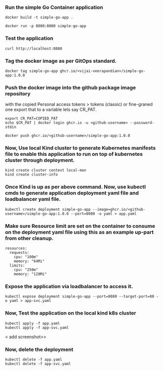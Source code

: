 
### Run the simple Go Container application

```
docker build -t simple-go-app .
```
```
docker run -p 8080:8080 simple-go-app
```

### Test the application

```
curl http://localhost:8080
```

### Tag the docker image as per GitOps standard.

```
docker tag simple-go-app ghcr.io/<vijai-veerapandian>/simple-go-app:1.0.0

```

### Push the docker image into the github package image repository

with the copied Personal access tokens > tokens (classic) or fine-graned one export that to a variable lets say CR_PAT.

```
export CR_PAT=COPIED_PAT
echo $CR_PAT | docker login ghcr.io -u <github-username> --password-stdin

docker push ghcr.io/<github-username>/simple-go-app:1.0.0
```

### Now, Use local Kind cluster to generate Kubernetes manifests file to enable this application to run on top of kubernetes cluster through deployment.

```
kind create cluster context local-man
kind create cluster-info
```

### Once Kind is up as per above command. Now, use kubectl cmds to generate application deployment yaml file and loadbalancer yaml file.

```
kubectl create deployment simple-go-app --image=ghcr.io/<github-username>/simple-go-app:1.0.0 --port=8080 -o yaml > app.yaml
```

### Make sure Resource limit are set on the container to consume on the deployment yaml file using this as an example up-part from other cleanup.

```
resources:
  requests:
    cpu: "100m"
    memory: "64Mi"
  limits:
    cpu: "250m"
    memory: "128Mi"
```

### Expose the application via loadbalancer to access it.

```
kubectl expose deployment simple-go-app --port=8080 --target-port=80 -o yaml > app-svc.yaml
```

### Now, Test the application on the local kind k8s cluster

```
kubectl apply -f app.yaml
kubectl apply -f app-svc.yaml
```
< add screenshot>>

### Now, delete the deployment

```
kubectl delete -f app.yaml
kubectl delete -f app-svc.yaml
```

### 


